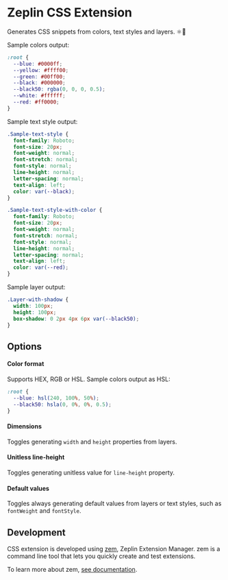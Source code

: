 # Zeplin CSS Extension

Generates CSS snippets from colors, text styles and layers. ⚛️📱

Sample colors output:
```css
:root {
  --blue: #0000ff;
  --yellow: #ffff00;
  --green: #00ff00;
  --black: #000000;
  --black50: rgba(0, 0, 0, 0.5);
  --white: #ffffff;
  --red: #ff0000;
}
```

Sample text style output:
```css
.Sample-text-style {
  font-family: Roboto;
  font-size: 20px;
  font-weight: normal;
  font-stretch: normal;
  font-style: normal;
  line-height: normal;
  letter-spacing: normal;
  text-align: left;
  color: var(--black);
}

.Sample-text-style-with-color {
  font-family: Roboto;
  font-size: 20px;
  font-weight: normal;
  font-stretch: normal;
  font-style: normal;
  line-height: normal;
  letter-spacing: normal;
  text-align: left;
  color: var(--red);
}
```

Sample layer output:
```css
.Layer-with-shadow {
  width: 100px;
  height: 100px;
  box-shadow: 0 2px 4px 6px var(--black50);
}
```

## Options

#### Color format

Supports HEX, RGB or HSL. Sample colors output as HSL:
```css
:root {
  --blue: hsl(240, 100%, 50%);
  --black50: hsla(0, 0%, 0%, 0.5);
}
```

#### Dimensions

Toggles generating `width` and `height` properties from layers.

#### Unitless line-height

Toggles generating unitless value for `line-height` property.

#### Default values

Toggles always generating default values from layers or text styles, such as `fontWeight` and `fontStyle`.

## Development

CSS extension is developed using [zem](https://github.com/zeplin/zem), Zeplin Extension Manager. zem is a command line tool that lets you quickly create and test extensions.

To learn more about zem, [see documentation](https://github.com/zeplin/zem).
